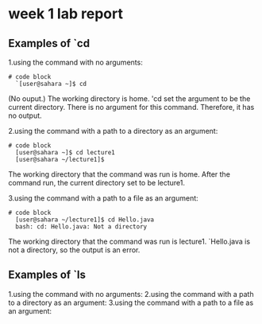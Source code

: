 # week 1 lab report
## Examples of `cd
1.using the command with no arguments:
```
# code block
  `[user@sahara ~]$ cd

```
(No ouput.) The working directory is home. 'cd set the argument to be the current directory. There is no argument for this command. Therefore, it has no output. 

2.using the command with a path to a directory as an argument: 
```
# code block
  [user@sahara ~]$ cd lecture1
  [user@sahara ~/lecture1]$
```
  The working directory that the command was run is home. After the command run, the current directory set to be lecture1.

3.using the command with a path to a file as an argument: 
```
# code block
  [user@sahara ~/lecture1]$ cd Hello.java
  bash: cd: Hello.java: Not a directory
```
The working directory that the command was run is lecture1. `Hello.java is not a directory, so the output is an error.

## Examples of `ls
1.using the command with no arguments: 
2.using the command with a path to a directory as an argument: 
3.using the command with a path to a file as an argument: 
